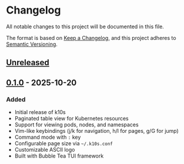 # Changelog

All notable changes to this project will be documented in this file.

The format is based on [Keep a Changelog](https://keepachangelog.com/en/1.0.0/),
and this project adheres to [Semantic Versioning](https://semver.org/spec/v2.0.0.html).

## [Unreleased]

## [0.1.0] - 2025-10-20

### Added
- Initial release of k10s
- Paginated table view for Kubernetes resources
- Support for viewing pods, nodes, and namespaces
- Vim-like keybindings (j/k for navigation, h/l for pages, g/G for jump)
- Command mode with `:` key
- Configurable page size via `~/.k10s.conf`
- Customizable ASCII logo
- Built with Bubble Tea TUI framework

[Unreleased]: https://github.com/shvbsle/k10s/compare/v0.1.0...HEAD
[0.1.0]: https://github.com/shvbsle/k10s/releases/tag/v0.1.0
